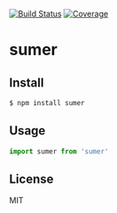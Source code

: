 [![Build Status](https://travis-ci.org/node-bash/sumer.svg?branch=master)](https://travis-ci.org/node-bash/sumer)
[![Coverage](https://codecov.io/gh/node-bash/sumer/branch/master/graph/badge.svg)](https://codecov.io/gh/node-bash/sumer)
<!-- optional appveyor tst
[![Windows Build Status](https://ci.appveyor.com/api/projects/status/github/node-bash/sumer?branch=master&svg=true)](https://ci.appveyor.com/project/node-bash/sumer)
-->
<!-- optional npm version
[![NPM version](https://badge.fury.io/js/sumer.svg)](http://badge.fury.io/js/sumer)
-->
<!-- optional npm downloads
[![npm module downloads per month](http://img.shields.io/npm/dm/sumer.svg)](https://www.npmjs.org/package/sumer)
-->
<!-- optional dependency status
[![Dependency Status](https://david-dm.org/node-bash/sumer.svg)](https://david-dm.org/node-bash/sumer)
-->

# sumer

<!-- description -->

## Install

```sh
$ npm install sumer
```

## Usage

```js
import sumer from 'sumer'
```

## License

MIT
